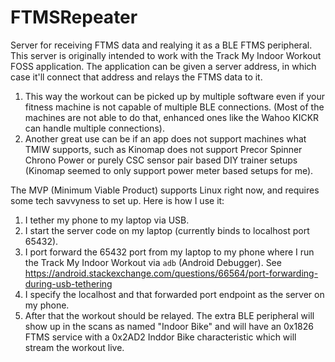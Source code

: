 # FTMSRepeater
Server for receiving FTMS data and realying it as a BLE FTMS peripheral.
This server is originally intended to work with the Track My Indoor Workout FOSS application.
The application can be given a server address, in which case it'll connect that address and relays the FTMS data to it.
1. This way the workout can be picked up by multiple software even if your fitness machine is not capable of multiple BLE connections. (Most of the machines are not able to do that, enhanced ones like the Wahoo KICKR can handle multiple connections).
2. Another great use can be if an app does not support machines what TMIW supports, such as Kinomap does not support Precor Spinner Chrono Power or purely CSC sensor pair based DIY trainer setups (Kinomap seemed to only support power meter based setups for me).

The MVP (Minimum Viable Product) supports Linux right now, and requires some tech savvyness to set up. Here is how I use it:
1. I tether my phone to my laptop via USB.
2. I start the server code on my laptop (currently binds to localhost port 65432).
2. I port forward the 65432 port from my laptop to my phone where I run the Track My Indoor Workout via `adb` (Android Debugger). See https://android.stackexchange.com/questions/66564/port-forwarding-during-usb-tethering
3. I specify the localhost and that forwarded port endpoint as the server on my phone.
4. After that the workout should be relayed. The extra BLE peripheral will show up in the scans as named "Indoor Bike" and will have an 0x1826 FTMS service with a 0x2AD2 Inddor Bike characteristic which will stream the workout live.
